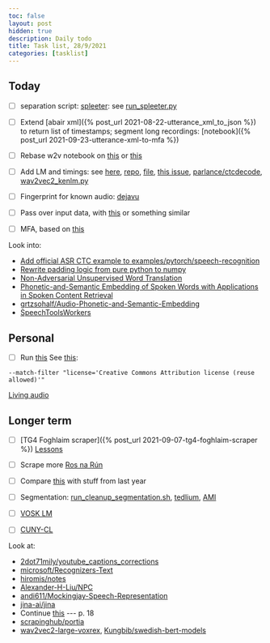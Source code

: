 ```yaml
---
toc: false
layout: post
hidden: true
description: Daily todo
title: Task list, 28/9/2021
categories: [tasklist]
---
```


## Today

- [ ] separation script: [spleeter](https://github.com/deezer/spleeter): see [run_spleeter.py](https://github.com/Appen/UHV-OTS-Speech/blob/main/source_separation/run_spleeter.py)

- [ ] Extend [abair xml]({% post_url 2021-08-22-utterance_xml_to_json %}) to return list of timestamps; segment long recordings:
[notebook]({% post_url 2021-09-23-utterance-xml-to-mfa %})

- [ ] Rebase w2v notebook on [this](https://github.com/huggingface/transformers/blob/master/examples/research_projects/wav2vec2/run_common_voice.py) or [this](https://github.com/maxidl/wav2vec2/blob/main/run_finetuning.py)

- [ ] Add LM and timings: see [here](https://discuss.huggingface.co/t/language-model-for-wav2vec2-0-decoding/4434/14),
[repo](https://github.com/techiaith/docker-wav2vec2-xlsr-ft-cy),
[file](https://github.com/techiaith/docker-wav2vec2-xlsr-ft-cy/blob/main/inference/python/speech_to_text.py),
[this issue](https://github.com/huggingface/transformers/issues/11307),
[parlance/ctcdecode](https://github.com/parlance/ctcdecode),
[wav2vec2_kenlm.py](https://github.com/farisalasmary/wav2vec2-kenlm/blob/master/wav2vec2_kenlm.py)

- [ ] Fingerprint for known audio: [dejavu](https://github.com/worldveil/dejavu)

- [ ] Pass over input data, with [this](https://github.com/jimregan/wav2vec2-sprint/blob/main/using_a_wav2vec2_model_with_dsalign.ipynb) or something similar

- [ ] MFA, based on [this](https://www.kaggle.com/jimregan/train-irish-mfa-model-fuaimeanna/)

Look into:
- [Add official ASR CTC example to examples/pytorch/speech-recognition](https://github.com/huggingface/transformers/pull/13620)
- [Rewrite padding logic from pure python to numpy](https://github.com/huggingface/transformers/pull/13650)
- [Non-Adversarial Unsupervised Word Translation](https://arxiv.org/abs/1801.06126)
- [Phonetic-and-Semantic Embedding of Spoken Words with Applications in Spoken Content Retrieval](https://arxiv.org/abs/1807.08089)
- [grtzsohalf/Audio-Phonetic-and-Semantic-Embedding](https://github.com/grtzsohalf/Audio-Phonetic-and-Semantic-Embedding)
- [SpeechToolsWorkers](https://github.com/speech-clarin-pl/SpeechToolsWorkers)

## Personal

- [ ] Run [this](https://www.kaggle.com/jimregan/check-riksantikvarie-mbetet-youtube-for-licence/edit/run/75283544)
See [this](https://github.com/ytdl-org/youtube-dl/issues/13924):

```
--match-filter "license='Creative Commons Attribution license (reuse allowed)'"
```

[Living audio](https://github.com/jimregan/wav2vec2-sprint/blob/main/irish/living-audio.ipynb)


## Longer term

- [ ] [TG4 Foghlaim scraper]({% post_url 2021-09-07-tg4-foghlaim-scraper %})
[Lessons](https://www.tg4.ie/ga/brandai-eile/foghlaim/ceachtanna/)

- [ ] Scrape more [Ros na Rún](https://www.youtube.com/user/rosnarun96/playlists)

- [ ] Compare [this](https://github.com/phonlab-tcd/abair-python/blob/main/languages/ga/normalisation/) with stuff from last year

- [ ] Segmentation: [run_cleanup_segmentation.sh](https://github.com/kaldi-asr/kaldi/blob/master/egs/malach/s5/local/run_cleanup_segmentation.sh),
[tedlium](https://github.com/kaldi-asr/kaldi/blob/master/egs/tedlium/s5_r2/local/run_segmentation_long_utts.sh),
[AMI](https://github.com/kaldi-asr/kaldi/blob/master/egs/ami/s5b/local/run_cleanup_segmentation.sh)

- [ ] [VOSK LM](https://alphacephei.com/vosk/lm)

- [ ] [CUNY-CL](https://8777-134-226-98-116.ngrok.io/notebooks/_drafts/Training_Example.ipynb)

Look at:
- [2dot71mily/youtube_captions_corrections](https://github.com/2dot71mily/youtube_captions_corrections)
- [microsoft/Recognizers-Text](https://github.com/microsoft/Recognizers-Text)
- [hiromis/notes](https://github.com/hiromis/notes)
- [Alexander-H-Liu/NPC](https://github.com/Alexander-H-Liu/NPC)
- [andi611/Mockingjay-Speech-Representation](https://github.com/andi611/Mockingjay-Speech-Representation)
- [jina-ai/jina](https://github.com/jina-ai/jina)
- Continue [this](https://github.com/phonlab-tcd/caint-ros-muc-im2-scans/blob/main/dict.tsv) --- p. 18
- [scrapinghub/portia](https://github.com/scrapinghub/portia)
- [wav2vec2-large-voxrex](https://huggingface.co/KBLab/wav2vec2-large-voxrex), [Kungbib/swedish-bert-models](https://github.com/Kungbib/swedish-bert-models)
